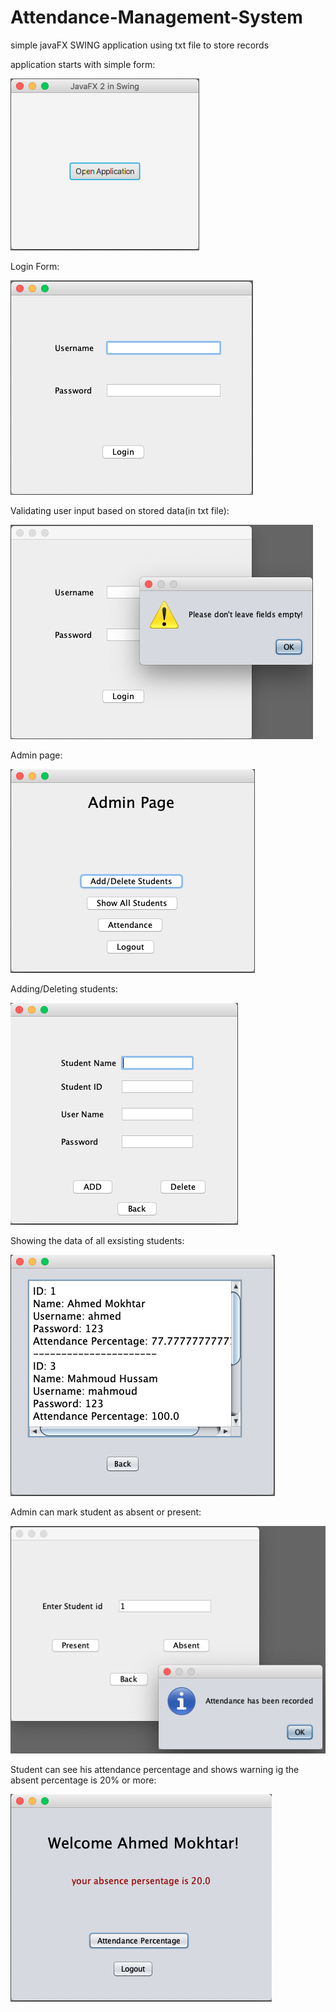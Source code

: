 # Attendance-Management-System

simple javaFX SWING application using txt file to store records

application starts with simple form:

![](images/1.png)

Login Form:

![](images/2.png)

Validating user input based on stored data(in txt file):

![](images/3.png)

Admin page:

![](images/5.png)

Adding/Deleting students:

![](images/6.png)

Showing the data of all exsisting students:

![](images/7.png)

Admin can mark student as absent or present:

![](images/4.png)
 
Student can see his attendance percentage and shows warning ig the absent percentage is 20% or more:

![](images/8.png)

